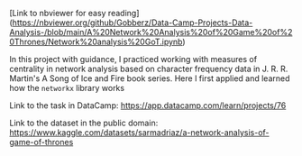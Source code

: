 [Link to nbviewer for easy reading] (https://nbviewer.org/github/Gobberz/Data-Camp-Projects-Data-Analysis-/blob/main/A%20Network%20Analysis%20of%20Game%20of%20Thrones/Network%20analysis%20GoT.ipynb) 

In this project with guidance, I practiced working with measures of centrality in network analysis based on character frequency data in J. R. R. Martin's A Song of Ice and Fire book series. Here I first applied and learned how the `networkx` library works

Link to the task in DataCamp: https://app.datacamp.com/learn/projects/76

Link to the dataset in the public domain: https://www.kaggle.com/datasets/sarmadriaz/a-network-analysis-of-game-of-thrones
